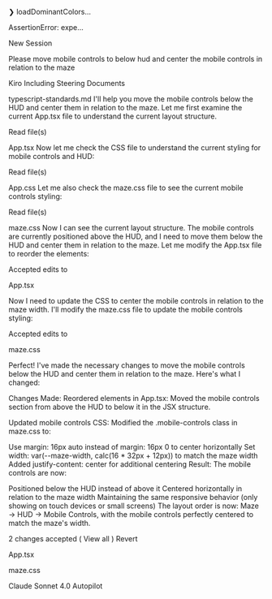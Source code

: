 ❯ loadDominantColors...

AssertionError: expe...

New Session





Please move mobile controls to below hud and center the mobile controls in relation to the maze

Kiro
Including Steering Documents

typescript-standards.md
I'll help you move the mobile controls below the HUD and center them in relation to the maze. Let me first examine the current App.tsx file to understand the current layout structure.

Read file(s)

App.tsx
Now let me check the CSS file to understand the current styling for mobile controls and HUD:

Read file(s)

App.css
Let me also check the maze.css file to see the current mobile controls styling:

Read file(s)

maze.css
Now I can see the current layout structure. The mobile controls are currently positioned above the HUD, and I need to move them below the HUD and center them in relation to the maze. Let me modify the App.tsx file to reorder the elements:

Accepted edits to

App.tsx


Now I need to update the CSS to center the mobile controls in relation to the maze width. I'll modify the maze.css file to update the mobile controls styling:

Accepted edits to

maze.css


Perfect! I've made the necessary changes to move the mobile controls below the HUD and center them in relation to the maze. Here's what I changed:

Changes Made:
Reordered elements in App.tsx: Moved the mobile controls section from above the HUD to below it in the JSX structure.

Updated mobile controls CSS: Modified the .mobile-controls class in maze.css to:

Use margin: 16px auto instead of margin: 16px 0 to center horizontally
Set width: var(--maze-width, calc(16 * 32px + 12px)) to match the maze width
Added justify-content: center for additional centering
Result:
The mobile controls are now:

Positioned below the HUD instead of above it
Centered horizontally in relation to the maze width
Maintaining the same responsive behavior (only showing on touch devices or small screens)
The layout order is now: Maze → HUD → Mobile Controls, with the mobile controls perfectly centered to match the maze's width.


2 changes accepted
(
View all
)
Revert


App.tsx

maze.css






Claude Sonnet 4.0
Autopilot
